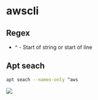 # awscli

## Regex 
* ^ -	Start of string or start of line

## Apt seach
````Bash
apt seach --names-only ^aws
````
[<img src="https://i.imgur.com/LMcZ5c5.png">](https://i.imgur.com/LMcZ5c5.png)
